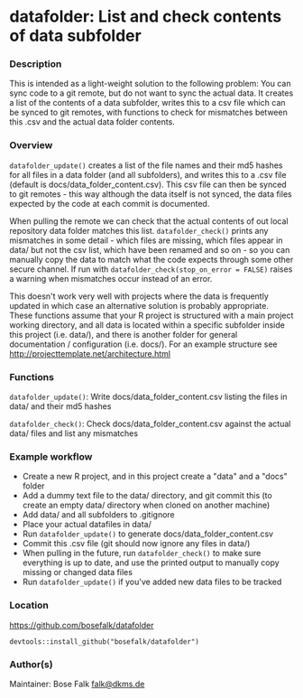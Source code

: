 # datafolder: List and check contents of data subfolder

### Description

This is intended as a light-weight solution to the following problem: You can sync code to a git remote, but do not want to sync the actual data. It creates a list of the contents of a data subfolder, writes this to a csv file which can be synced to git remotes, with functions to check for mismatches between this .csv and the actual data folder contents.

### Overview

`datafolder_update()` creates a list of the file names and their md5 hashes for all files in a data folder (and all subfolders), and writes this to a .csv file (default is docs/data_folder_content.csv). This csv file can then be synced to git remotes - this way although the data itself is not synced, the data files expected by the code at each commit is documented.

When pulling the remote we can check that the actual contents of out local repository data folder matches this list. `datafolder_check()` prints any mismatches in some detail - which files are missing, which files appear in data/ but not the csv list, which have been renamed and so on - so you can manually copy the data to match what the code expects through some other secure channel. If run with `datafolder_check(stop_on_error = FALSE)` raises a warning when mismatches occur instead of an error.

This doesn't work very well with projects where the data is frequently updated in which case an alternative solution is probably appropriate. These functions assume that your R project is structured with a main project working directory, and all data is located within a specific subfolder inside this project (i.e. data/), and there is another folder for general documentation / configuration (i.e. docs/). For an example structure see <http://projecttemplate.net/architecture.html>

### Functions

`datafolder_update()`: Write docs/data_folder_content.csv listing the files in data/ and their md5 hashes

`datafolder_check()`: Check docs/data_folder_content.csv against the actual data/ files and list any mismatches

### Example workflow

* Create a new R project, and in this project create a "data" and a "docs" folder
* Add a dummy text file to the data/ directory, and git commit this (to create an empty data/ directory when cloned on another machine)
* Add data/ and all subfolders to .gitignore
* Place your actual datafiles in data/
* Run `datafolder_update()` to generate docs/data_folder_content.csv
* Commit this .csv file (git should now ignore any files in data/)
* When pulling in the future, run `datafolder_check()` to make sure everything is up to date, and use the printed output to manually copy missing or changed data files
* Run `datafolder_update()` if you've added new data files to be tracked

### Location

<https://github.com/bosefalk/datafolder>

`devtools::install_github("bosefalk/datafolder")`


### Author(s)

Maintainer: Bose Falk <falk@dkms.de>
